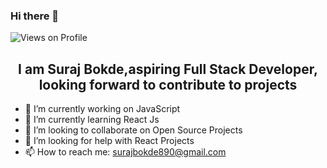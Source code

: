 ### Hi there 👋

<!--
**Surajbokde/Surajbokde** is a ✨ _special_ ✨ repository because its `README.md` (this file) appears on your GitHub profile.
-->
<p align="left"> <img src="https://komarev.com/ghpvc/?username=Surajbokde" alt="Views on Profile" /> </p>
<h2 align="center"> I am Suraj Bokde,aspiring Full Stack Developer, looking forward to contribute to projects</h2>


- 🔭 I’m currently working on JavaScript
- 🌱 I’m currently learning React Js
- 👯 I’m looking to collaborate on Open Source Projects
- 🤔 I’m looking for help with React Projects
- 📫 How to reach me: surajbokde890@gmail.com

